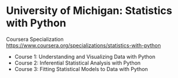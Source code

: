# University of Michigan: Statistics with Python
Coursera Specialization  
https://www.coursera.org/specializations/statistics-with-python

- Course 1: Understanding and Visualizing Data with Python
- Course 2: Inferential Statistical Analysis with Python
- Course 3: Fitting Statistical Models to Data with Python
